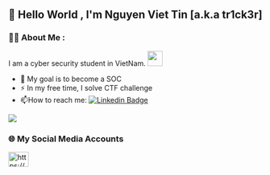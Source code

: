 ## 👋 Hello World , I'm Nguyen Viet Tin [a.k.a tr1ck3r]


### :woman_technologist: About Me :
I am a cyber security student in VietNam. <img src="https://media.giphy.com/media/WUlplcMpOCEmTGBtBW/giphy.gif" width="30"> 
- :telescope: My goal is to become a SOC 
- :zap: In my free time, I solve CTF challenge 
- :mailbox:How to reach me: [![Linkedin Badge](https://img.shields.io/badge/-vieTins-blue?style=flat&logo=Linkedin&logoColor=white)](https://www.linkedin.com/in/vi%E1%BB%87t-t%C3%ADn-nguy%E1%BB%85n-0b4196329/)

![](https://komarev.com/ghpvc/?username=vieTins&color=lightgrey)

### 🌐 My Social Media Accounts 

<a href="https://www.facebook.com/ziet.tins" target="blank"><img align="center" src="https://raw.githubusercontent.com/rahuldkjain/github-profile-readme-generator/master/src/images/icons/Social/facebook.svg" alt="https://www.facebook.com/ziet.tins" height="30" width="40" /></a>
